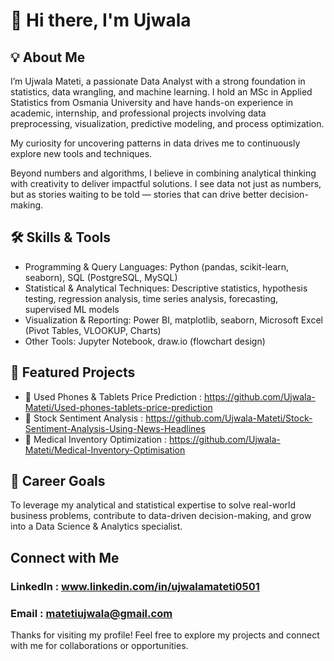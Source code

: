 # 👋 Hi there, I'm Ujwala  

## 💡 About Me  
I’m Ujwala Mateti, a passionate Data Analyst with a strong foundation in statistics, data wrangling, and machine learning. I hold an MSc in Applied Statistics from Osmania University and have hands-on experience in academic, internship, and professional projects involving data preprocessing, visualization, predictive modeling, and process optimization.

My curiosity for uncovering patterns in data drives me to continuously explore new tools and techniques.
 
Beyond numbers and algorithms, I believe in combining analytical thinking with creativity to deliver impactful solutions. I see data not just as numbers, but as stories waiting to be told — stories that can drive better decision-making.  

## 🛠 Skills & Tools
* Programming & Query Languages: Python (pandas, scikit-learn, seaborn), SQL (PostgreSQL, MySQL)
* Statistical & Analytical Techniques: Descriptive statistics, hypothesis testing, regression analysis, time series analysis, forecasting, supervised ML models
* Visualization & Reporting: Power BI, matplotlib, seaborn, Microsoft Excel (Pivot Tables, VLOOKUP, Charts)
* Other Tools: Jupyter Notebook, draw.io (flowchart design)

## 📂 Featured Projects
* 📱 Used Phones & Tablets Price Prediction : https://github.com/Ujwala-Mateti/Used-phones-tablets-price-prediction
* 📰 Stock Sentiment Analysis : https://github.com/Ujwala-Mateti/Stock-Sentiment-Analysis-Using-News-Headlines
* 🏥 Medical Inventory Optimization : https://github.com/Ujwala-Mateti/Medical-Inventory-Optimisation

## 🎯 Career Goals
To leverage my analytical and statistical expertise to solve real-world business problems, contribute to data-driven decision-making, and grow into a Data Science & Analytics specialist.

## Connect with Me  
### LinkedIn : www.linkedin.com/in/ujwalamateti0501
### Email : matetiujwala@gmail.com

Thanks for visiting my profile! Feel free to explore my projects and connect with me for collaborations or opportunities. 


















